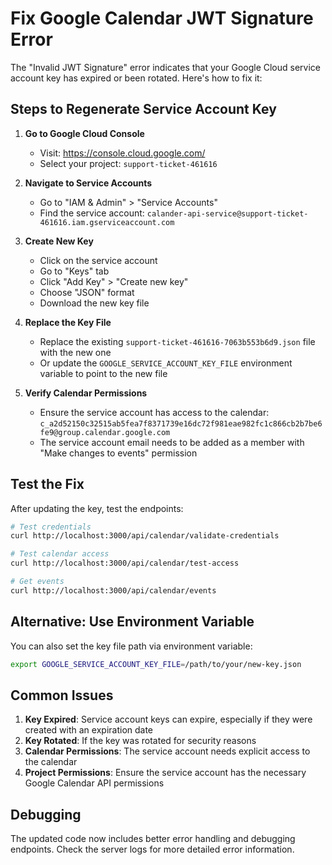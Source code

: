 # Fix Google Calendar JWT Signature Error

The "Invalid JWT Signature" error indicates that your Google Cloud service account key has expired or been rotated. Here's how to fix it:

## Steps to Regenerate Service Account Key

1. **Go to Google Cloud Console**
   - Visit: https://console.cloud.google.com/
   - Select your project: `support-ticket-461616`

2. **Navigate to Service Accounts**
   - Go to "IAM & Admin" > "Service Accounts"
   - Find the service account: `calander-api-service@support-ticket-461616.iam.gserviceaccount.com`

3. **Create New Key**
   - Click on the service account
   - Go to "Keys" tab
   - Click "Add Key" > "Create new key"
   - Choose "JSON" format
   - Download the new key file

4. **Replace the Key File**
   - Replace the existing `support-ticket-461616-7063b553b6d9.json` file with the new one
   - Or update the `GOOGLE_SERVICE_ACCOUNT_KEY_FILE` environment variable to point to the new file

5. **Verify Calendar Permissions**
   - Ensure the service account has access to the calendar: `c_a2d52150c32515ab5fea7f8371739e16dc72f981eae982fc1c866cb2b7be6fe9@group.calendar.google.com`
   - The service account email needs to be added as a member with "Make changes to events" permission

## Test the Fix

After updating the key, test the endpoints:

```bash
# Test credentials
curl http://localhost:3000/api/calendar/validate-credentials

# Test calendar access
curl http://localhost:3000/api/calendar/test-access

# Get events
curl http://localhost:3000/api/calendar/events
```

## Alternative: Use Environment Variable

You can also set the key file path via environment variable:

```bash
export GOOGLE_SERVICE_ACCOUNT_KEY_FILE=/path/to/your/new-key.json
```

## Common Issues

1. **Key Expired**: Service account keys can expire, especially if they were created with an expiration date
2. **Key Rotated**: If the key was rotated for security reasons
3. **Calendar Permissions**: The service account needs explicit access to the calendar
4. **Project Permissions**: Ensure the service account has the necessary Google Calendar API permissions

## Debugging

The updated code now includes better error handling and debugging endpoints. Check the server logs for more detailed error information.
